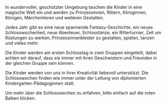 In wundervoller, geschützter Umgebung tauchen die Kinder in eine magische Welt ein und werden zu Prinzessinnen, Rittern, Königinnen, Königen, Märchentieren und weiteren Gestalten.

Jedes Jahr gibt es eine neue spannende Fantasy-Geschichte, ein neues Schlosswochenlied, neue Abenteuer, Schlosstänze, ein Ritterturnier, Zeit um Rüstungen zu werken, Prinzessinnenkleider zu gestalten, spielen, tanzen und vieles mehr.

Die Kinder werden am ersten Schlosstag in zwei Gruppen eingeteilt, dabei achten wir darauf, dass sie immer mit ihren Geschwistern und Freunden in der gleichen Gruppe sein können.

Die Kinder werden von uns in ihrer Kreativität liebevoll unterstützt. Die Schlosswochen finden wie immer unter der Leitung von diplomierten Kindergarten-Pädagoginnen statt.

Um mehr über die Schlosswochen zu erfahren, bitte einfach auf die roten Balken klicken.
